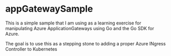 # appGatewaySample

This is a simple sample that I am using as a learning exercise for manipulating Azure ApplicationGateways using Go and the Go SDK for Azure.

The goal is to use this as a stepping stone to adding a proper Azure INgress Controller to Kubernetes
